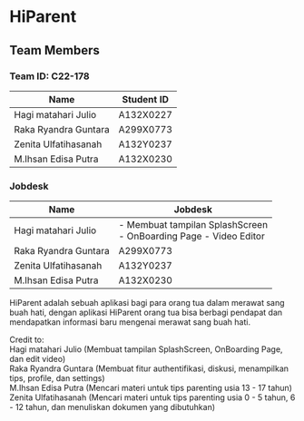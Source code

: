# **HiParent** <br />

## Team Members <br />

### Team ID: C22-178 <br />

| Name  | Student ID |
| ------------- | ------------- |
| Hagi matahari Julio  | A132X0227  |
| Raka Ryandra Guntara  | A299X0773  |
| Zenita Ulfatihasanah  | A132Y0237  |
| M.Ihsan Edisa Putra  | A132X0230  |

### Jobdesk <br />

| Name  | Jobdesk |
| ------------- | ------------- |
| Hagi matahari Julio  | -  Membuat tampilan SplashScreen <br /> - OnBoarding Page - Video Editor|
| Raka Ryandra Guntara  | A299X0773  |
| Zenita Ulfatihasanah  | A132Y0237  |
| M.Ihsan Edisa Putra  | A132X0230  |


HiParent adalah sebuah aplikasi bagi para orang tua dalam merawat sang buah hati, dengan aplikasi HiParent orang tua bisa berbagi pendapat dan mendapatkan informasi baru mengenai merawat sang buah hati. <br />

Credit to: <br />
Hagi matahari Julio (Membuat tampilan SplashScreen, OnBoarding Page, dan edit video) <br />
Raka Ryandra Guntara (Membuat fitur authentifikasi, diskusi, menampilkan tips, profile, dan settings) <br />
M.Ihsan Edisa Putra (Mencari materi untuk tips parenting usia 13 - 17 tahun) <br />
Zenita Ulfatihasanah (Mencari materi untuk tips parenting usia 0 - 5 tahun, 6 - 12 tahun, dan menuliskan dokumen yang dibutuhkan)


